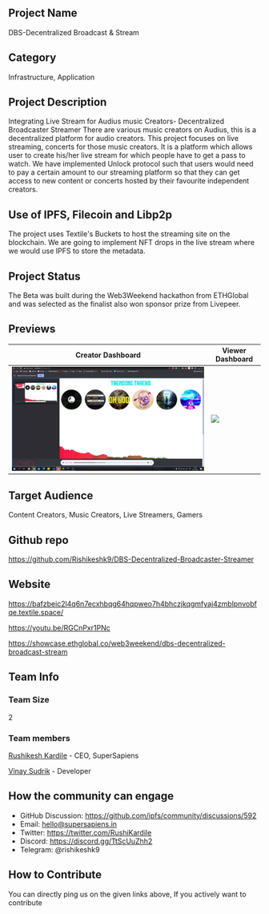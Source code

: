 ## Project Name <!-- Add your project name here with format "Project Name"-->
DBS-Decentralized Broadcast & Stream

## Category 
<!--developer tooling, application, wallet, infrastructure, etc-->
Infrastructure, Application

## Project Description
<!--Describe your project in a few sentences. -->
Integrating Live Stream for Audius music Creators- Decentralized Broadcaster Streamer
There are various music creators on Audius, this is a decentralized platform for audio creators. 
This project focuses on live streaming, concerts for those music creators. It is a platform which allows user to create his/her live stream for which people have to get a pass to watch. 
We have implemented Unlock protocol such that users would need to pay a certain amount to our streaming platform so that they can get access to new content or concerts hosted by their favourite independent creators. 

## Use of IPFS, Filecoin and Libp2p
<!-- Describe how your project uses any or all of these technologies, and why. -->
The project uses Textile's Buckets to host the streaming site on the blockchain. We are going to implement NFT drops in the live stream where we would use IPFS to store the metadata.

## Project Status
<!--brainstorming, fundraising, under development, beta, shipped, etc-->
The Beta was built during the Web3Weekend hackathon from ETHGlobal and was selected as the finalist also won sponsor prize from Livepeer.   

## Previews
<!--Add some screenshots to give a preview of your product-->
| Creator Dashboard | Viewer Dashboard |
|------|-------|
|[![alt text](https://raw.githubusercontent.com/Rishikeshk9/DBS-Decentralized-Broadcaster-Streamer/main/Creator%20Dashboard.png)](https://youtu.be/RGCnPxr1PNc "DBS-Decentralized Broadcast & Stream")|<img src="https://ethglobal.s3.amazonaws.com/recd9ipnqye0AmFA7/ss2.jpeg">|

## Target Audience
<!--Describe who will be your project's users-->
Content Creators, Music Creators, Live Streamers, Gamers

## Github repo
<!--Attach a link to your GitHub repo - open source is required - please make sure your repo has a license file and is licensed using MIT open source license! -->
https://github.com/Rishikeshk9/DBS-Decentralized-Broadcaster-Streamer

## Website
<!--Link your website if available-->
https://bafzbeic2l4q6n7ecxhbqg64hqpweo7h4bhczjkqgmfyaj4zmblpnvobfqe.textile.space/

https://youtu.be/RGCnPxr1PNc

<!--If you're applying for a Next Step grant, add the URL to your hackathon submission here also-->
https://showcase.ethglobal.co/web3weekend/dbs-decentralized-broadcast-stream

## Team Info
<!-- Introduce your amazing team - how many team members are working on this project and who are they?-->

### Team Size  
2
### Team members  
[Rushikesh Kardile](https://github.com/Rishikeshk9) - CEO, SuperSapiens

[Vinay Sudrik](https://github.com/optimus789) - Developer
## How the community can engage
* GitHub Discussion: https://github.com/ipfs/community/discussions/592 <!--Start a discussion with the community here: https://github.com/ipfs/community/discussions/new and attach the link!-->  
* Email: hello@supersapiens.in 
* Twitter: https://twitter.com/RushiKardile
* Discord:  https://discord.gg/TtScUuZhh2
* Telegram: @rishikeshk9
 

## How to Contribute
<!--How can the community contribute to your project?-->
You can directly ping us on the given links above, If you actively want to contribute 